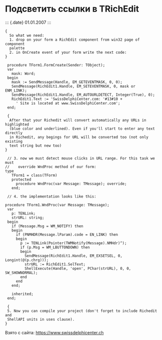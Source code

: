 Подсветить ссылки в TRichEdit
=============================

::: {.date}
01.01.2007
:::

    { 
      So what we need: 
      1. drop on your form a RichEdit component from win32 page of component 
      palette 
      2. in OnCreate event of your form write the next code: 
    }
     
     procedure TForm1.FormCreate(Sender: TObject);
     var
       mask: Word;
     begin
       mask := SendMessage(Handle, EM_GETEVENTMASK, 0, 0);
       SendMessage(RichEdit1.Handle, EM_SETEVENTMASK, 0, mask or ENM_LINK);
       SendMessage(RichEdit1.Handle, EM_AUTOURLDETECT, Integer(True), 0);
       RichEdit1.Text := 'SwissDelphiCenter.com: '#13#10 +
         ' Site is located at www.SwissDelphiCenter.com';
     end;
     
     { 
      After that your Richedit will convert automatically any URLs in highlighted 
      (blue color and underlined). Even if you'll start to enter any text directly 
      in Richedit, any begings for URL will be converted too (not only existing 
      text string but new too) 
    }
     
     // 3. now we must detect mouse clicks in URL range. For this task we must 
    //    override WndProc method of our form: 
    type
       TForm1 = class(TForm)
       protected
         procedure WndProc(var Message: TMessage); override;
       end;
     
     // 4. the implementation looks like this: 
     
    procedure TForm1.WndProc(var Message: TMessage);
     var
       p: TENLink;
       strURL: string;
     begin
       if (Message.Msg = WM_NOTIFY) then
       begin
         if (PNMHDR(Message.lParam).code = EN_LINK) then
         begin
           p := TENLink(Pointer(TWMNotify(Message).NMHdr)^);
           if (p.Msg = WM_LBUTTONDOWN) then
           begin
             SendMessage(RichEdit1.Handle, EM_EXSETSEL, 0, Longint(@(p.chrg)));
             strURL := RichEdit1.SelText;
             ShellExecute(Handle, 'open', PChar(strURL), 0, 0, SW_SHOWNORMAL);
           end
         end
       end;
     
       inherited;
     end;
     
     { 
     5. Now you can compile your project (don't forget to include Richedit and 
     ShellAPI units in uses clause). 
    }

Взято с сайта: <https://www.swissdelphicenter.ch>

